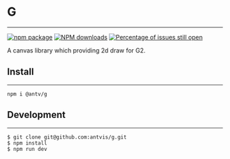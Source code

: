 # G
---

[![npm package](https://img.shields.io/npm/v/@antv/g.svg?style=flat-square)](https://www.npmjs.com/package/@antv/g)
[![NPM downloads](http://img.shields.io/npm/dm/@antv/g.svg?style=flat-square)](https://npmjs.org/package/@antv/g)
[![Percentage of issues still open](http://isitmaintained.com/badge/open/antvis/g.svg)](http://isitmaintained.com/project/antvis/g "Percentage of issues still open")

A canvas library which providing 2d draw for G2.

## Install
---

`npm i @antv/g`

## Development
---

```shell
$ git clone git@github.com:antvis/g.git
$ npm install
$ npm run dev
```

